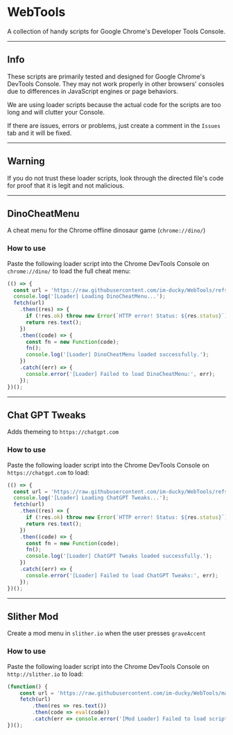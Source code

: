 # WebTools

A collection of handy scripts for Google Chrome's Developer Tools Console.

---

## Info

These scripts are primarily tested and designed for Google Chrome's DevTools Console. They may not work properly in other browsers' consoles due to differences in JavaScript engines or page behaviors.

We are using loader scripts because the actual code for the scripts are too long and will clutter your Console.

If there are issues, errors or problems, just create a comment in the `Issues` tab and it will be fixed.

---

## Warning

If you do not trust these loader scripts, look through the directed file's code for proof that it is legit and not malicious.

---

## DinoCheatMenu

A cheat menu for the Chrome offline dinosaur game (`chrome://dino/`)

### How to use

Paste the following loader script into the Chrome DevTools Console on `chrome://dino/` to load the full cheat menu:

```js
(() => {
  const url = 'https://raw.githubusercontent.com/im-ducky/WebTools/refs/heads/main/DinoCheatMenu.js';
  console.log('[Loader] Loading DinoCheatMenu...');
  fetch(url)
    .then((res) => {
      if (!res.ok) throw new Error(`HTTP error! Status: ${res.status}`);
      return res.text();
    })
    .then((code) => {
      const fn = new Function(code);
      fn();
      console.log('[Loader] DinoCheatMenu loaded successfully.');
    })
    .catch((err) => {
      console.error('[Loader] Failed to load DinoCheatMenu:', err);
    });
})();
```

---

## Chat GPT Tweaks

Adds themeing to `https://chatgpt.com`

### How to use

Paste the following loader script into the Chrome DevTools Console on  `https://chatgpt.com` to load:

```js
(() => {
  const url = 'https://raw.githubusercontent.com/im-ducky/WebTools/refs/heads/main/ChatGPT.tweaks.js';
  console.log('[Loader] Loading ChatGPT Tweaks...');
  fetch(url)
    .then((res) => {
      if (!res.ok) throw new Error(`HTTP error! Status: ${res.status}`);
      return res.text();
    })
    .then((code) => {
      const fn = new Function(code);
      fn();
      console.log('[Loader] ChatGPT Tweaks loaded successfully.');
    })
    .catch((err) => {
      console.error('[Loader] Failed to load ChatGPT Tweaks:', err);
    });
})();
```

---

## Slither Mod

Create a mod menu in `slither.io` when the user presses `graveAccent`

### How to use

Paste the following loader script into the Chrome DevTools Console on  `http://slither.io` to load:

```js
(function() {
    const url = 'https://raw.githubusercontent.com/im-ducky/WebTools/main/SlitherMod.js';
    fetch(url)
        .then(res => res.text())
        .then(code => eval(code))
        .catch(err => console.error('[Mod Loader] Failed to load script:', err));
})();

```
